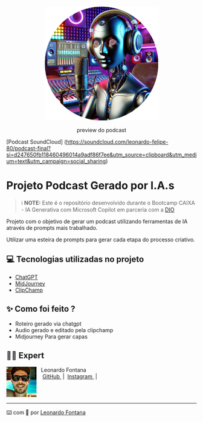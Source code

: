 <p align="center">
<img 
    src="./assets/capa.png"
    width="300"
/>
</p>
<p align="center">
    preview do podcast
</p>

[Podcast SoundCloud] (https://soundcloud.com/leonardo-felipe-80/podcast-final?si=d247650fb118460496014a9adf86f7ee&utm_source=clipboard&utm_medium=text&utm_campaign=social_sharing)


# Projeto Podcast Gerado por I.A.s


 > ℹ️ **NOTE:** Este é o repositório desenvolvido durante o Bootcamp CAIXA - IA Generativa com Microsoft Copilot em parceria com a [DIO](https://dio.me)

Projeto com o objetivo de gerar um podcast utilizando ferramentas de IA através de prompts mais trabalhado.

Utilizar uma esteira de prompts para gerar cada etapa do processo criativo.

## 💻 Tecnologias utilizadas no projeto

- [ChatGPT](https://chat.openai.com/) 
- [MidJourney](https://www.midjourney.com/app/)
- [ClipChamp](https://app.clipchamp.com/)

## ✨ Como foi feito ?

- Roteiro gerado via chatgpt
- Audio gerado e editado pela clipchamp
- Midjourney Para gerar capas

## 👨‍💻 Expert

<p>
    <img 
      align=left 
      margin=10 
      width=80 
      src="./assets/photo.png"
    />
    <p>&nbsp&nbsp&nbspLeonardo Fontana<br>
    &nbsp&nbsp&nbsp
    <a 
        href="https://github.com/leonardoffontana">
        GitHub
    </a>
    &nbsp;|&nbsp;
    <a 
        href="https://www.instagram.com/leonardo.felipe.f1/">
        Instagram
    </a>
    &nbsp;|&nbsp;</p>
</p>
<br/><br/>
<p>

---

⌨️ com 💜 por [Leonardo Fontana](https://github.com/leonardoffontana)
